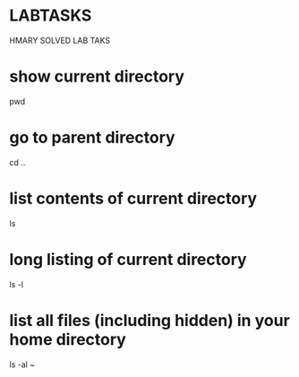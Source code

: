 # LABTASKS
HMARY SOLVED LAB TAKS 



# show current directory
pwd

# go to parent directory
cd ..

# list contents of current directory
ls

# long listing of current directory
ls -l

# list all files (including hidden) in your home directory
ls -al ~

